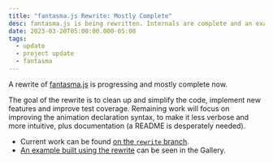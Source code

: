 ```yaml
---
title: "fantasma.js Rewrite: Mostly Complete"
desc: fantasma.js is being rewritten. Internals are complete and an example is available below.
date: 2023-03-20T05:00:00.000-05:00
tags:
  - update
  - project update
  - fantasma
---
```


A rewrite of [fantasma.js](https://github.com/0E9B061F/fantasma.js) is
progressing and mostly complete now.

The goal of the rewrite is to clean up and simplify the code, implement new
features and improve test coverage. Remaining work will focus on improving the
animation declaration syntax, to make it less verbose and more intuitive, plus
documentation (a README is desperately needed).

* Current work can be found [on the `rewrite` branch](https://github.com/0E9B061F/fantasma.js/tree/rewrite).
* [An example built using the rewrite](/gallery/fantasma-example) can be seen in the Gallery.